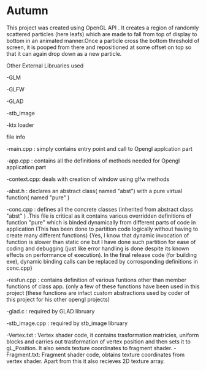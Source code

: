 # Autumn
This project was created using OpenGL API . It creates a region of randomly scattered particles (here leafs) which are made to fall from top of display to bottom in an animated manner.Once a particle cross the bottom threshold of screen, it is pooped from there and repositioned at some offset on top so that it can again drop down as a new particle.

Other External Libruaries used

-GLM

-GLFW

-GLAD

-stb_image

-ktx loader


file info

-main.cpp   : simply contains entry point and call to Opengl applcation part

-app.cpp    : contains all the definitions of methods needed for Opengl application part

-context.cpp: deals with creation of window using glfw methods

-abst.h     : declares an abstract class( named "abst")  with a pure virtual function( named "pure" ) 

-conc.cpp   : defines all the concrete classes (inherited from abstract class "abst" ) .This file is critical as it contains various 
              overridden definitions of function "pure" which is binded dynamically from different parts of code in application
              (This has been done to partition code logically without having to create many different functions)
              {Yes, I know that dynamic invocation of function is slower than static one but I have done such partition for 
              ease of coding and debugging (just like error handling is done despite its known effects on performance of execution).
              In the final release code (for building exe), dynamic binding calls can be replaced by corrosponding definitions in                       conc.cpp}

-resfun.cpp : contains definition of various funtions other than member functions of class app. {only a few of these functions have been used in this project (these functions are infact custom abstractions used by coder of this project for his other opengl projects)

-glad.c     : required by GLAD libruary

-stb_image.cpp : required by stb_image libruary

-Vertex.txt  : Vertex shader code, it contains trasformation matricies, uniform blocks and carries out trasformation of vertex position                 and then sets it to gL_Position. It also sends texture coordinates to fragment shader.
-Fragment.txt: Fragment shader code, obtains texture coordinates from vertex shader. Apart from this it also recieves 2D texture array.
             
